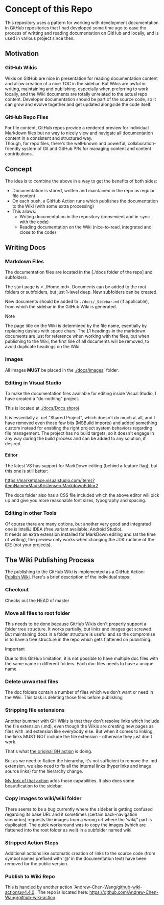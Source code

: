 ﻿# Concept of this Repo

This repository uses a pattern for working with development documentation in GitHub repositories that I had developed some time ago to ease the process of writting and reading documentation on GitHub and locally, and is used in various project since then.


## Motivation

### GitHub Wikis

Wikis on GitHub are nice in presentation for reading documentation content and allow creation of a nice TOC in the sidebar.
But Wikis are awful in writing, maintaining and publishing, especially when preferring to work locally, and the Wiki documents are totally unrelated to the actual repo content.
Developer documentation should be part of the source code, so it can grow and evolve together and get updated alongside the code itself.

### GitHub Repo Files

For file content, GitHub repos provide a rendered preview for individual Markdown files but no way to nicely view and navigate all documentation content in a consistent and structured way.    
Though, for repo files, there's the well-known and powerful, collaboration-friendly system of Git and GitHub PRs for managing content and content contributions.


## Concept

The idea is to combine the above in a way to get the benefits of both sides:

- Documentation is stored, written and maintained in the repo as regular file content
- On each push, a GitHub Action runs which publishes the documentation to the Wiki (with some extra processing)
- This allows:
  - Writing documentation in the repository
    (convenient and in-sync with the code)
  - Reading documentation on the Wiki
    (nice-to-read, integrated and close to the code)


## Writing Docs

### Markdown Files

The documentation files are located in the [./docs folder of the repo] and subfolders.

The start page is <../Home.md>. Documents can be added to the root folders or subfolders, but just 1-level deep. New subfolders can be created.

New documents should be added to `./docs/_Sidebar.md` (if applicable), from which the sidebar in the GitHub Wiki is generated.


> [!NOTE]
> The page title on the Wiki is determined by the file name, esentially by replacing dashes with space chars. The L1 headings in the markdown documents are just for reference when working with the files, but when publishing to the Wiki, the first line of all documents will be removed, to avoid duplicate headings on the Wiki.

### Images

All images **MUST** be placed in the [./docs/images](../images)` folder.


### Editing in Visual Studio

To make the documentation files available for editing inside Visual Studio, I have created a "do-nothing" project.

This is located at [./docs/Docs.shproj](../Docs.shproj)

It is essentially a .net "Shared Project", which doesn't do much at all, and I have removed even those few bits (MSBuild imports) and added something custom instead for enabling the right project system behaviors regarding file management.
The project has no build targets, so it doesn't engage in any way during the build process and can be added to any solution, if desired.


#### Editor

The latest VS has support for MarkDown editing (behind a feature flag), but this one is still better:

https://marketplace.visualstudio.com/items?itemName=MadsKristensen.MarkdownEditor2

The docs folder also has a CSS file included which the above editor will pick up and give you more reasonable font sizes, typography and spacing.

### Editing in other Tools

Of course there are many options, but another very good and integrated one is IntelliJ IDEA (free variant available: Android Studio).  
It needs an extra extension installed for MarkDown editing and (at the time of writing), the preview only works when changing the JDK runtime of the IDE (not your projects).



## The Wiki Publishing Process

The publishing to the GitHub Wiki is implemented as a GitHub Action: [Publish Wiki](../../.github/workflows/publish-wiki.yml). Here's a brief description of the individual steps:

### Checkout

Checks out the HEAD of master

### Move all files to root folder

This needs to be done because GitHub Wikis don't properly support a folder tree structure. It works partially, but links and images get screwed. But maintaining docs in a folder structure is useful and so the compromise is to have a tree structure in the repo which gets flattened on publishing.

> [!IMPORTANT]
> Due to this GitHub limitation, it is not possible to have multiple doc files with the same name in different folders. Each doc files needs to have a unique name.

### Delete unwanted files

The doc folders contain a number of files which we don't want or need in the Wiki. This task is deleting those files before publishing

### Stripping file extensions

Another bummer with GH Wikis is that they don't resolve links which include the file extension (.md), even though the Wikis are creating new pages as files with .md extension like everybody else. But when it comes to linking, the links MUST NOT include the file extension - otherwise they just don't work.

That's what [the original GH action](https://github.com/impresscms-dev/strip-markdown-extensions-from-links-action) is doing.

But as we need to flatten the hierarchy, it's not sufficient to remove the .md extension, we also need to fix all the internal links (hyperlinks and image source links) for the hierarchy change.

[My fork of that action](https://github.com/impresscms-dev/strip-markdown-extensions-from-links-action) adds those capabilities. It also does some beautification to the sidebar.

### Copy images to wiki/wiki folder

There seems to be a bug currently where the sidebar is getting confused regarding its base URL and it sometimes (certain back-navigation scenarios) requests the images from a wrong url where the 'wiki/' part is duplicated. 
The quick workaround was to copy the images (which are flattened into the root folder as well) in a subfolder named wiki.

### Stripped Action Steps

Additional actions like automatic creation of links to the source code (from symbol names prefixed with '@' in the documentation text) have been removed for the public version.

### Publish to Wiki Repo 

This is handled by another action 'Andrew-Chen-Wang/github-wiki-action@v4.4.0'. The repo is located here: https://github.com/Andrew-Chen-Wang/github-wiki-action


